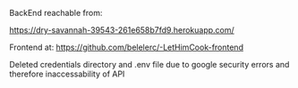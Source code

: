 BackEnd reachable from:

https://dry-savannah-39543-261e658b7fd9.herokuapp.com/

Frontend at: https://github.com/belelerc/-LetHimCook-frontend

Deleted credentials directory and .env file due to google security errors and therefore inaccessability of API
